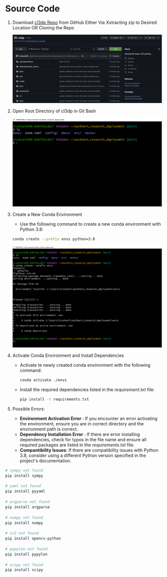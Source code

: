 # Source Code

1. Download [cl3dp Repo](https://github.com/trushant05/cl3dp) from GitHub Either Via Xxtracting zip to Desired Location OR Cloning the Repo

    ![Source Code Download](../assets/img/install/src_code/srcode_download.png)

2. Open Root Directory of cl3dp in Git Bash

    ![Root Directory Setup](../assets/img/install/src_code/srcode_git_bash.png)

3. Create a New Conda Environment
    - Use the following command to create a new conda environment with Python 3.8:

    ```sh
    conda create --prefix envs python=3.8 
    ```

    ![Create New Conda Environment](../assets/img/install/src_code/srcode_conda_env_create.png)

4. Activate Conda Environment and Install Dependencies
    - Activate te newly created conda environment with the following command:

        ```sh
        conda activate ./envs 
        ```

    - Install the required dependencies listed in the *requirement.txt* file:

        ```sh
        pip install -r requirements.txt 
        ```

5. Possible Errors:
    - **Environment Activation Error** : If you encounter an error activating the environment, ensure 
        you are in correct directory and the environment path is correct.
    - **Dependency Installation Error** : If there are error installing dependencies, check for typos in 
        the file name and ensure all required packages are listed in the *requirements.txt* file.
    - **Compantibility Issues**: If there are compatibility issues with Python 3.8, consider using a different
        Python version specified in the project's documentation.

```sh
# sympy not found
pip install sympy

# yaml not found
pip install pyyaml

# argparse not found
pip install argparse

# numpy not found
pip install numpy

# cv2 not found
pip install opencv-python

# pypylon not found
pip install pypylon

# scipy not found 
pip install scipy
```
